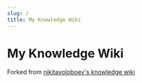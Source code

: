 ```yaml
---
slug: /
title: My Knowledge Wiki
---
```


# My Knowledge Wiki

Forked from [nikitavoloboev's knowledge wiki](https://github.com/nikitavoloboev/knowledge)
